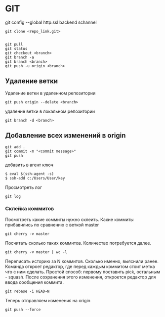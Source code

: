 
# GIT

git config --global http.ssl backend schannel

```
git clone <repo_link.git>


git pull
git status
git checkout <branch>
git branch -a
git branch <branch>
git push -u origin <branch>
```

## Удаление ветки
Удаление ветки в удаленном репозитории
```
git push origin --delete <branch>
```
удаление ветки в локальном репозитории
```
git branch -d <branch>
```

## Добавление всех изменений в origin
```
git add .
git commit -m "<commit message>"
git push
```

добавить в агент ключ
```
$ eval $(ssh-agent -s)
$ ssh-add c:/Users/User/key
```

Просмотреть лог
```
git log
```


###  Склейка коммитов

Посмотреть какие коммиты нужно склеить. Какие коммиты прибавились по сравнению с веткой master
```
git cherry -v master
```
Посчитать сколько таких коммитов. Количество потребуется далее.
```
git cherry -v master | wc -l
```
Переписать историю за N коммитов. Сколько именно, выяснили ранее. Команда откроет редактор, где перед каждым коммитом стоит метка что с ним сделать. Простой способ: первому поставить pick, остальным - squash. После сохранения этого изменения, откроется редактор для ввода сообщения коммита.
```
git rebase -i HEAD~N
```
Теперь отправляем изменения на origin 
```
git push --force
```


